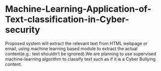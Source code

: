 # Machine-Learning-Application-of-Text-classification-in-Cyber-security
Proposed system will extract the relevant text from HTML webpage or email, using machine learning based module to extract the actual content(e.g.: text shouldn’t be ignored).We are planning to use supervised machine-learning algorithm to classify text such as if it is a Cyber Bullying content. 
